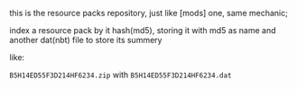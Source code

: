 this is the resource packs repository, just like [mods] one, same mechanic;

index a resource pack by it hash(md5), storing it with md5 as name and another dat(nbt) file to store its summery

like:

`B5H14ED55F3D214HF6234.zip` with `B5H14ED55F3D214HF6234.dat`
